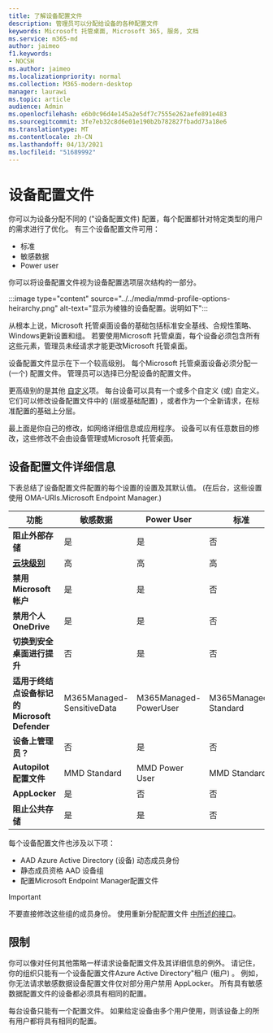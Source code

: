 ```yaml
---
title: 了解设备配置文件
description: 管理员可以分配给设备的各种配置文件
keywords: Microsoft 托管桌面, Microsoft 365, 服务, 文档
ms.service: m365-md
author: jaimeo
f1.keywords:
- NOCSH
ms.author: jaimeo
ms.localizationpriority: normal
ms.collection: M365-modern-desktop
manager: laurawi
ms.topic: article
audience: Admin
ms.openlocfilehash: e6b0c96d4e145a2e5df7c7555e262aefe891e483
ms.sourcegitcommit: 3fe7eb32c8d6e01e190b2b782827fbadd73a18e6
ms.translationtype: MT
ms.contentlocale: zh-CN
ms.lasthandoff: 04/13/2021
ms.locfileid: "51689992"
---
```

# <a name="device-profiles"></a>设备配置文件

你可以为设备分配不同的 ("设备配置文件) 配置，每个配置都针对特定类型的用户的需求进行了优化。 有三个设备配置文件可用：

- 标准
- 敏感数据
- Power user

你可以将设备配置文件视为设备配置选项层次结构的一部分。

:::image type="content" source="../../media/mmd-profile-options-heirarchy.png" alt-text="显示为棱锥的设备配置。说明如下":::

从根本上说，Microsoft 托管桌面设备的基础包括标准安全基线、合规性策略、Windows更新设置和组。 若要使用Microsoft 托管桌面，每个设备必须包含所有这些元素，管理员未经请求才能更改Microsoft 托管桌面。

设备配置文件显示在下一个较高级别。 每个Microsoft 托管桌面设备必须分配一 (一个) 配置文件。 管理员可以选择已分配设备的配置文件。

更高级别的是其他 [自定义](customizing.md)项。 每台设备可以具有一个或多个自定义 (或) 自定义。 它们可以修改设备配置文件中的 (层或基础配置) ，或者作为一个全新请求，在标准配置的基础上分层。

最上面是你自己的修改，如网络详细信息或应用程序。 设备可以有任意数目的修改，这些修改不会由设备管理或Microsoft 托管桌面。


## <a name="device-profile-details"></a>设备配置文件详细信息

下表总结了设备配置文件配置的每个设置的设置及其默认值。  (在后台，这些设置使用 OMA-URIs.Microsoft Endpoint Manager.) 

| 功能 | 敏感数据 | Power User | 标准 |
|-----------------------------------------------------------------------------------------------------------------------------------------------------------|----------------------------|------------------------|-----------------------|
| **阻止外部存储**                                                                                                                               | 是                       | 是                   | 否                   |
| **[云块级别](https://docs.microsoft.com/graph/api/resources/intune-deviceconfig-defendercloudblockleveltype)** | 高                      | 高                  | 高                 |
| **禁用 Microsoft 帐户**                                                                                                                           | 是                       | 是                   | 否                   |
| **禁用个人OneDrive**                                                                                                                            | 是                       | 是                   | 否                   |
| **切换到安全桌面进行提升**                                                                                                               | 否                        | 是                   | 否                   |
| **适用于终结点设备标记的 Microsoft Defender**                                                                                                           | M365Managed-SensitiveData | M365Managed-PowerUser | M365Managed-Standard |
| **设备上管理员？**                                                                                                                                 | 否                        | 是                   | 否                   |
| **Autopilot 配置文件**                                                                                                                                     | MMD Standard               | MMD Power User         | MMD Standard          |
| **AppLocker**                                                                                                                                            | 是                       | 否                    | 否                   |
| **阻止公共存储**                                                                                                                                   | 是                       | 是                   | 否                   |

每个设备配置文件也涉及以下项：

- AAD Azure Active Directory (设备) 动态成员身份
- 静态成员资格 AAD 设备组
- 配置Microsoft Endpoint Manager配置文件

> [!IMPORTANT]
> 不要直接修改这些组的成员身份。 使用重新分配配置文件 [中所述的接口](../working-with-managed-desktop/change-device-profile.md)。

## <a name="limitations"></a>限制

你可以像对任何其他策略一样请求设备配置文件及其详细信息的例外。 请记住，你的组织只能有一个设备配置文件Azure Active Directory"租户 (租户) 。 例如，你无法请求敏感数据设备配置文件仅对部分用户禁用 AppLocker。 所有具有敏感数据配置文件的设备都必须具有相同的配置。

每台设备只能有一个配置文件。 如果给定设备由多个用户使用，则该设备上的所有用户都将具有相同的配置。
